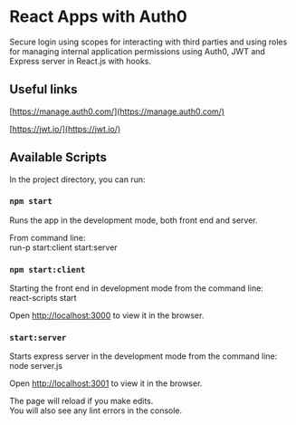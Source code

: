# React Apps with Auth0

Secure login using scopes for interacting with third parties and using roles for managing internal
application permissions using Auth0, JWT and Express server in React.js with hooks.

## Useful links

[https://manage.auth0.com/](https://manage.auth0.com/)

[https://jwt.io/](https://jwt.io/)

## Available Scripts

In the project directory, you can run:

### `npm start`

Runs the app in the development mode, both front end and server.

From command line:\
run-p start:client start:server

### `npm start:client`

Starting the front end in development mode from the command line:\
react-scripts start

Open [http://localhost:3000](http://localhost:3000) to view it in the browser.

### `start:server`

Starts express server in the development mode from the command line:\
node server.js

Open [http://localhost:3001](http://localhost:3001) to view it in the browser.

The page will reload if you make edits.\
You will also see any lint errors in the console.
